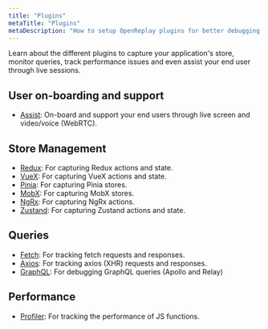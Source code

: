 ```yaml
---
title: "Plugins"
metaTitle: "Plugins"
metaDescription: "How to setup OpenReplay plugins for better debugging your app and assisting your end users."
---
```


Learn about the different plugins to capture your application's store, monitor queries, track performance issues and even assist your end user through live sessions.

## User on-boarding and support
- [Assist](/plugins/assist): On-board and support your end users through live screen and video/voice (WebRTC).

## Store Management
- [Redux](/plugins/redux): For capturing Redux actions and state.
- [VueX](/plugins/vuex): For capturing VueX actions and state.
- [Pinia](/plugins/pinia): For capturing Pinia stores.
- [MobX](/plugins/mobx): For capturing MobX stores.
- [NgRx](/plugins/ngrx): For capturing NgRx actions.
- [Zustand](/plugins/zustand): For capturing Zustand actions and state.

## Queries
- [Fetch](/plugins/fetch): For tracking fetch requests and responses.
- [Axios](/plugins/axios): For tracking axios (XHR) requests and responses.
- [GraphQL](/plugins/graphql): For debugging GraphQL queries (Apollo and Relay)

## Performance
- [Profiler](/plugins/profiler): For tracking the performance of JS functions.
